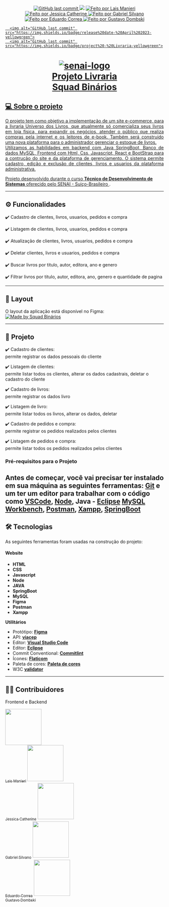 <p align="center">
      <a href="https://github.com/laismanieri/livraria/commits/main">
        <img alt="GitHub last commit" src="https://img.shields.io/badge/last%20commit-%20September%202022-yellow">
      </a>
      <img src="https://img.shields.io/badge/Status-Em%20Desenvolvimento-yellowgreen"/>
      <a href="https://github.com/laismanieri">
		<img alt="Feito por Lais Manieri" src="https://img.shields.io/badge/feito%20por-laismanieri-yellow">
	  <a href="https://github.com/Jessica-Catherine">
		<img alt="Feito por Jessica Catherine" src="https://img.shields.io/badge/feito%20por-Jessica-Catherine-pink">
	  <a href="https://github.com/Gabriel-Silvano">
		<img alt="Feito por Gabriel Silvano" src="https://img.shields.io/badge/feito%20por-Gabriel-Silvano-blue">
	  <a href="https://github.com/EduardoCorreaV">
		<img alt="Feito por Eduardo Correa" src="https://img.shields.io/badge/feito%20por-EduardoCorreaV-orange">
	  <a href="https://github.com/dombski">
		<img alt="Feito por Gustavo Dombski" src="https://img.shields.io/badge/feito%20por-dombski-green">
        
      <img alt="GitHub last commit" src="https://img.shields.io/badge/release%20date-%20April%202023-yellowgreen">
      <img alt="GitHub last commit" src="https://img.shields.io/badge/project%20-%20Livraria-yellowgreen">
</p>

# <h1 align="center">  ![senai-logo](https://user-images.githubusercontent.com/82177551/204321789-9db83488-fb05-4ffd-aa31-d08f02617815.jpg) <br> Projeto Livraria <br> Squad Binários</h1>

  ## 💻 Sobre o projeto
  
  <p align="justify"> O projeto tem como objetivo a implementação de um site e-commerce, para a livraria Universo dos Livros, que atualmente só comercializa seus livros em loja física, para expandir os negócios, atender o público que realiza compras pela internet e os leitores de e-book.  Também será construido uma nova plataforma para o administrador gerenciar o estoque de livros. <br>
  Utilizamos as habilidades em backend com Java SpringBoot, Banco de dados MySQL, Frontend com Html, Css, Javascript, React e BootStrap para a contrução do site e da plataforma de gerenciamento. 
  O sistema permite cadastro, edição e exclusão de clientes, livros e usuarios da plataforma administrativa. 

   Projeto desenvolvido durante o curso **Técnico de Desenvolvimento de Sistemas** oferecido pelo [SENAI - Suiço-Brasileiro ](https://suicobrasileira.sp.senai.br/curso/85566/115/tecnico-em-desenvolvimento-de-sistemas).</p>
  
  ---

  
  ## ⚙️ Funcionalidades
    
:heavy_check_mark: Cadastro de clientes, livros, usuarios, pedidos e compra

:heavy_check_mark: Listagem de clientes, livros, usuarios, pedidos e compra

:heavy_check_mark: Atualização de clientes, livros, usuarios, pedidos e compra

:heavy_check_mark: Deletar clientes, livros e usuarios, pedidos e compra

:heavy_check_mark: Buscar livros por titulo, autor, editora, ano e genero

:heavy_check_mark: Filtrar livros por titulo, autor, editora, ano, genero e quantidade de pagina



  ---  
  ## 🎨 Layout
  
  O layout da aplicação está disponível no Figma: 
  <br>
  <a href="https://www.figma.com/file/uUYyevMzPR0auzuRQSVLre/Universo-dos-Livros?node-id=0-1">
    <img alt="Made by Squad Binários" src="https://img.shields.io/badge/Acessar%20Layout-Figma-yellow">
  </a>
  
  
  ---
  
  ## 📝 Projeto
   :heavy_check_mark: Cadastro de clientes:<br> 
        permite registrar os dados pessoais do cliente

   :heavy_check_mark: Listagem de clientes:<br> 
        permite listar todos os clientes, alterar os dados cadastrais, deletar o cadastro do cliente 
		
   :heavy_check_mark: Cadastro de livros:<br> 
        permite registrar os dados livro

   :heavy_check_mark: Listagem de livro:<br> 
        permite listar todos os livros, alterar os dados, deletar 
		
   :heavy_check_mark: Cadastro de pedidos e compra:<br> 
        permite registrar os pedidos realizados pelos clientes

   :heavy_check_mark: Listagem de pedidos e compra:<br> 
        permite listar todos os pedidos realizados pelos clientes
		
	

 ### Pré-requisitos para o Projeto
  Antes de começar, você vai precisar ter instalado em sua máquina as seguintes ferramentas:
  [Git](https://git-scm.com) e um ter um editor para trabalhar com o código como [VSCode](https://code.visualstudio.com/), [Node](https://nodejs.org/en/download/), Java - [Eclipse](https://www.eclipse.org/downloads/)
   [MySQL Workbench](https://dev.mysql.com/downloads/workbench/), [Postman](https://www.postman.com/downloads/), [Xampp](https://www.apachefriends.org/pt_br/index.html), [SpringBoot](https://start.spring.io/)
 ---
 
## 🛠 Tecnologias
  
  As seguintes ferramentas foram usadas na construção do projeto:
  #### **Website**  
  
  -   **HTML**
  -   **CSS**
  -   **Javascript**
  -   **Node**
  -   **JAVA** 
  -   **SpringBoot**
  -   **MySQL**
  -   **Figma**
  -   **Postman**
  -   **Xampp**
  
  **Utilitários**
  
  -   Protótipo:  **[Figma](https://www.figma.com/)**      
  -   API:  **[viacep](https://viacep.com.br/exemplo/javascript/)** 
  -   Editor:  **[Visual Studio Code](https://code.visualstudio.com/)** 
  -   Editor:  **[Eclipse](https://www.eclipse.org/)** 
  -   Commit Conventional:  **[Commitlint](https://github.com/conventional-changelog/commitlint)**
  -   Ícones:  **[Flaticom](https://www.flaticon.com/br/)**
  -   Paleta de cores: **[Paleta de cores](https://paletadecores.com/)** 
  -   W3C **[validator](https://validator.w3.org/)** 
  
  
---  
## 👨‍💻 Contribuidores 

Frontend e Backend

 [<img src="https://avatars.githubusercontent.com/u/82177551?s=96&v=4" width=115><br><sub>Lais Manieri</sub>](https://github.com/laismanieri) 
  [<img src="https://avatars.githubusercontent.com/u/104799463?v=4" width=115><br><sub>Jessica Catherine</sub>](https://github.com/Jessica-Catherine) 
   [<img src="https://avatars.githubusercontent.com/u/84875270?v=4" width=115><br><sub>Gabriel Silvano</sub>](https://github.com/Gabriel-Silvano) 
    [<img src="https://avatars.githubusercontent.com/u/102261741?v=4" width=115><br><sub>Eduardo Correa</sub>](https://github.com/EduardoCorreaV) 
	 [<img src="https://avatars.githubusercontent.com/u/101436454?v=4" width=115><br><sub>Gustavo Dombski</sub>](https://github.com/dombski) 

  



